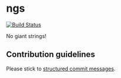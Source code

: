 # ngs

[![Build Status](https://api.travis-ci.org/isovector/ngs.svg?branch=master)](https://travis-ci.org/isovector/ngs)

No giant strings!

## Contribution guidelines

Please stick to [structured commit messages][commits].

[commits]: https://github.com/tazjin/kontemplate/blob/master/CONTRIBUTING.md#commit-messages

